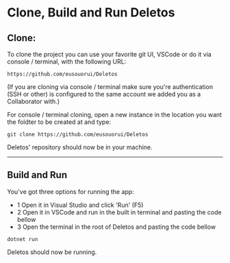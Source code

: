 # Clone, Build and Run Deletos

## Clone:

To clone the project you can use your favorite git UI, VSCode or do it via console / terminal, with the following URL:

```
https://github.com/eusouorui/Deletos
```

(If you are cloning via console / terminal make sure you're authentication (SSH or other) is configured to the same account we added you as a Collaborator with.)

For console / terminal cloning, open a new instance in the location you want the foldter to be created at and type:
```
git clone https://github.com/eusouorui/Deletos
```
Deletos' repository should now be in your machine.

---

## Build and Run

You've got three options for running the app:
- 1 Open it in Visual Studio and click 'Run' (F5)
- 2 Open it in VSCode and run in the built in terminal and pasting the code bellow
- 3 Open the terminal in the root of Deletos and pasting the code bellow

```
dotnet run
```

Deletos should now be running.